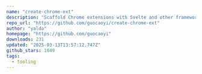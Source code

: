 ```yaml
---
name: "create-chrome-ext"
description: "Scaffold Chrome extensions with Svelte and other frameworks."
repo_url: "https://github.com/guocaoyi/create-chrome-ext"
author: "yalda"
homepage: "https://github.com/guocaoyi"
downloads: 231
updated: "2025-03-13T13:57:12.747Z"
github_stars: 1849
tags: 
  - tooling
---
```


